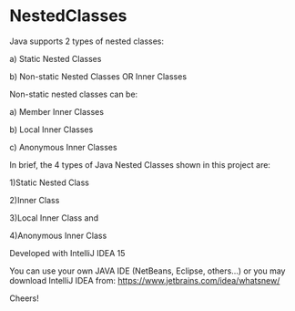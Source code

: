 # NestedClasses
Java supports 2 types of nested classes:

a) Static Nested Classes

b) Non-static Nested Classes OR Inner Classes

Non-static nested classes can be:

a) Member Inner Classes

b) Local Inner Classes

c) Anonymous Inner Classes

In brief, the 4 types of Java Nested Classes shown in this project are:

1)Static Nested Class

2)Inner Class

3)Local Inner Class and

4)Anonymous Inner Class

Developed with IntelliJ IDEA 15

You can use your own JAVA IDE (NetBeans, Eclipse, others...)
or you may download IntelliJ IDEA from: 
https://www.jetbrains.com/idea/whatsnew/ 

Cheers!
